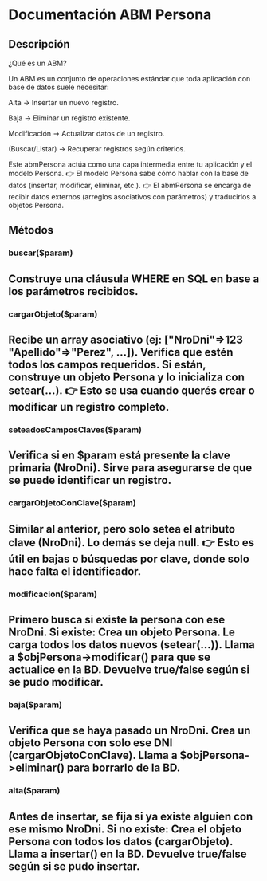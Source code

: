 # Documentación ABM Persona

## Descripción
¿Qué es un ABM?

Un ABM es un conjunto de operaciones estándar que toda aplicación con base de datos suele necesitar:

Alta → Insertar un nuevo registro.

Baja → Eliminar un registro existente.

Modificación → Actualizar datos de un registro.

(Buscar/Listar) → Recuperar registros según criterios.

Este abmPersona actúa como una capa intermedia entre tu aplicación y el modelo Persona.
👉 El modelo Persona sabe cómo hablar con la base de datos (insertar, modificar, eliminar, etc.).
👉 El abmPersona se encarga de recibir datos externos (arreglos asociativos con parámetros) y traducirlos a objetos Persona.

## Métodos

### buscar($param)
Construye una cláusula WHERE en SQL en base a los parámetros recibidos.
---
### cargarObjeto($param)
Recibe un array asociativo (ej: ["NroDni"=>123 "Apellido"=>"Perez", ...]).
Verifica que estén todos los campos requeridos.
Si están, construye un objeto Persona y lo inicializa con setear(...).
👉 Esto se usa cuando querés crear o modificar un registro completo.
---
### seteadosCamposClaves($param)
Verifica si en $param está presente la clave primaria (NroDni).
Sirve para asegurarse de que se puede identificar un registro.
---
### cargarObjetoConClave($param)
Similar al anterior, pero solo setea el atributo clave (NroDni).
Lo demás se deja null.
👉 Esto es útil en bajas o búsquedas por clave, donde solo hace falta el identificador.
---
### modificacion($param)
Primero busca si existe la persona con ese NroDni.
Si existe:
Crea un objeto Persona.
Le carga todos los datos nuevos (setear(...)).
Llama a $objPersona->modificar() para que se actualice en la BD.
Devuelve true/false según si se pudo modificar.
---
### baja($param)
Verifica que se haya pasado un NroDni.
Crea un objeto Persona con solo ese DNI (cargarObjetoConClave).
Llama a $objPersona->eliminar() para borrarlo de la BD.
---
### alta($param)
Antes de insertar, se fija si ya existe alguien con ese mismo NroDni.
Si no existe:
Crea el objeto Persona con todos los datos (cargarObjeto).
Llama a insertar() en la BD.
Devuelve true/false según si se pudo insertar.
---

